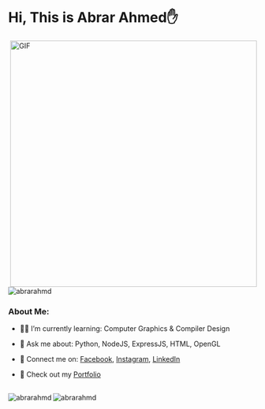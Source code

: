# Hi, This is Abrar Ahmed✋

<div>
  <img align="right" alt="GIF" width="500" src="https://raw.githubusercontent.com/bharatkathorer/bharatkathorer/master/assets/animated.gif" />

  <p align="left"> 
    <img src="https://komarev.com/ghpvc/?username=abrarahmd&label=Profile%20views&color=0e75b6&style=flat" alt="abrarahmd" /> 
  </p>
</div>

### About Me:

- 👨‍💻 I’m currently learning: Computer Graphics & Compiler Design

- 💬 Ask me about: Python, NodeJS, ExpressJS, HTML, OpenGL

- 📱 Connect me on: [Facebook](https://www.facebook.com/Phantom.N3rd/), [Instagram](https://www.instagram.com/___abrarahmed___/?hl=en), [LinkedIn](https://www.linkedin.com/in/the-abrarahmed/)

- 💼 Check out my [Portfolio](https://abrar-ahmed-portfolio.netlify.app/)

##

<p align="left">
  <img align="left" src="https://github-readme-stats.vercel.app/api/top-langs?username=abrarahmd&show_icons=true&locale=en&layout=compact&theme=dark" alt="abrarahmd" />
  <img align="left" src="https://github-readme-stats.vercel.app/api?username=abrarahmd&theme=dark&show_icons=true" alt="abrarahmd" />
</p>
